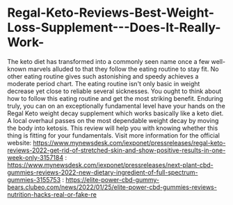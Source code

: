 # Regal-Keto-Reviews-Best-Weight-Loss-Supplement---Does-It-Really-Work-
The keto diet has transformed into a commonly seen name once a few well-known marvels alluded to that they follow the eating routine to stay fit. No other eating routine gives such astonishing and speedy achieves a moderate period chart. The eating routine isn't only basic in weight decrease yet close to reliable several sicknesses. You ought to think about how to follow this eating routine and get the most striking benefit. Enduring truly, you can on an exceptionally fundamental level have your hands on the Regal Keto weight decay supplement which works basically like a keto diet. A local overhaul passes on the most dependable weight decay by moving the body into ketosis. This review will help you with knowing whether this thing is fitting for your fundamentals. Visit more information for the official website: https://www.mynewsdesk.com/iexponet/pressreleases/regal-keto-reviews-2022-get-rid-of-stretched-skin-and-show-positive-results-in-one-week-only-3157184  : https://www.mynewsdesk.com/iexponet/pressreleases/next-plant-cbd-gummies-reviews-2022-new-dietary-ingredient-of-full-spectrum-gummies-3155753  : https://elite-power-cbd-gummy-bears.clubeo.com/news/2022/01/25/elite-power-cbd-gummies-reviews-nutrition-hacks-real-or-fake-re
